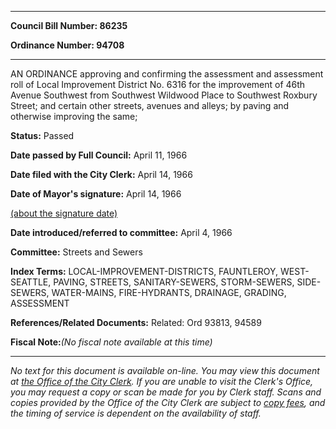 

********

**Council Bill Number: 86235**
   
**Ordinance Number: 94708**
********

 AN ORDINANCE approving and confirming the assessment and assessment roll of Local Improvement District No. 6316 for the improvement of 46th Avenue Southwest from Southwest Wildwood Place to Southwest Roxbury Street; and certain other streets, avenues and alleys; by paving and otherwise improving the same;

**Status:** Passed
   
**Date passed by Full Council:** April 11, 1966
   
**Date filed with the City Clerk:** April 14, 1966
   
**Date of Mayor's signature:** April 14, 1966
   
[(about the signature date)](/~public/approvaldate.htm)
   
   
   
**Date introduced/referred to committee:** April 4, 1966
   
**Committee:** Streets and Sewers
   
   
**Index Terms:** LOCAL-IMPROVEMENT-DISTRICTS, FAUNTLEROY, WEST-SEATTLE, PAVING, STREETS, SANITARY-SEWERS, STORM-SEWERS, SIDE-SEWERS, WATER-MAINS, FIRE-HYDRANTS, DRAINAGE, GRADING, ASSESSMENT

**References/Related Documents:** Related: Ord 93813, 94589

**Fiscal Note:**_(No fiscal note available at this time)_
********

_No text for this document is available on-line. You may view this document at [the Office of the City Clerk](http://www.seattle.gov/leg/clerk/contactUs.htm). If you are unable to visit the Clerk's Office, you may request a copy or scan be made for you by Clerk staff. Scans and copies provided by the Office of the City Clerk are subject to [copy fees](http://clerk.seattle.gov/~public/clerkfees.htm), and the timing of service is dependent on the availability of staff._

